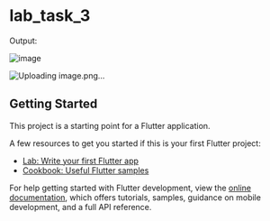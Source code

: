 # lab_task_3

Output:

![image](https://github.com/duaazehra43/Mad-tasks/assets/80267272/4e035fa1-19d5-4043-9261-a4ebba34e0b5)

![Uploading image.png…]()



## Getting Started

This project is a starting point for a Flutter application.

A few resources to get you started if this is your first Flutter project:

- [Lab: Write your first Flutter app](https://docs.flutter.dev/get-started/codelab)
- [Cookbook: Useful Flutter samples](https://docs.flutter.dev/cookbook)

For help getting started with Flutter development, view the
[online documentation](https://docs.flutter.dev/), which offers tutorials,
samples, guidance on mobile development, and a full API reference.
